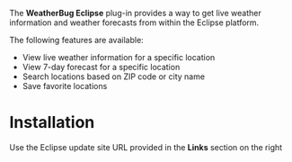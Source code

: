 The **WeatherBug Eclipse** plug-in provides a way to get live weather information and weather forecasts from within the Eclipse platform.

The following features are available:
  * View live weather information for a specific location
  * View 7-day forecast for a specific location
  * Search locations based on ZIP code or city name
  * Save favorite locations

# Installation #
Use the Eclipse update site URL provided in the **Links** section on the right